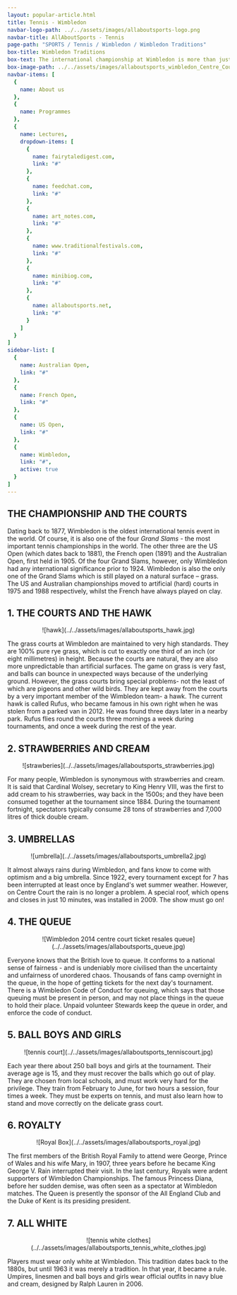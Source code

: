 ```yaml
---
layout: popular-article.html
title: Tennis - Wimbledon
navbar-logo-path: ../../assets/images/allaboutsports-logo.png
navbar-title: AllAboutSports - Tennis
page-path: "SPORTS / Tennis / Wimbledon / Wimbledon Traditions"
box-title: Wimbledon Traditions
box-text: The international championship at Wimbledon is more than just a lawn tennis tournament. It is also a Great British tradition. Read on to explore the major traditions of Wimbledon, in detail.
box-image-path: ../../assets/images/allaboutsports_wimbledon_Centre_Court.jpg
navbar-items: [
  {
    name: About us
  },
  {
    name: Programmes
  },
  {
    name: Lectures,
    dropdown-items: [
      {
        name: fairytaledigest.com,
        link: "#"
      },
      {
        name: feedchat.com,
        link: "#"
      },
      {
        name: art_notes.com,
        link: "#"
      },
      {
        name: www.traditionalfestivals.com,
        link: "#"
      },
      {
        name: minibiog.com,
        link: "#"
      },
      {
        name: allaboutsports.net,
        link: "#"
      }
    ]
  }
]
sidebar-list: [
  {
    name: Australian Open,
    link: "#"
  },
  {
    name: French Open,
    link: "#"
  },
  {
    name: US Open,
    link: "#"
  },
  {
    name: Wimbledon,
    link: "#",
    active: true
  }
]
---
```

## THE CHAMPIONSHIP AND THE COURTS

Dating back to 1877, Wimbledon is the oldest international tennis event in the world. Of course, it is also one of the four _Grand Slams_ - the most important tennis championships in the world. The other three are the US Open (which dates back to 1881), the French open (1891) and the Australian Open, first held in 1905\. Of the four Grand Slams, however, only Wimbledon had any international significance prior to 1924\. Wimbledon is also the only one of the Grand Slams which is still played on a natural surface – grass. The US and Australian championships moved to artificial (hard) courts in 1975 and 1988 respectively, whilst the French have always played on clay.

## 1\. THE COURTS AND THE HAWK

<center> ![hawk](../../assets/images/allaboutsports_hawk.jpg) </center>

The grass courts at Wimbledon are maintained to very high standards. They are 100% pure rye grass, which is cut to exactly one third of an inch (or eight millimetres) in height. Because the courts are natural, they are also more unpredictable than artificial surfaces. The game on grass is very fast, and balls can bounce in unexpected ways because of the underlying ground. However, the grass courts bring special problems- not the least of which are pigeons and other wild birds. They are kept away from the courts by a very important member of the Wimbledon team- a hawk. The current hawk is called Rufus, who became famous in his own right when he was stolen from a parked van in 2012\. He was found three days later in a nearby park. Rufus flies round the courts three mornings a week during tournaments, and once a week during the rest of the year.

## 2\. STRAWBERRIES AND CREAM

<center> ![strawberies](../../assets/images/allaboutsports_strawberries.jpg) </center>

For many people, Wimbledon is synonymous with strawberries and cream. It is said that Cardinal Wolsey, secretary to King Henry VIII, was the first to add cream to his strawberries, way back in the 1500s; and they have been consumed together at the tournament since 1884\. During the tournament fortnight, spectators typically consume 28 tons of strawberries and 7,000 litres of thick double cream.

## 3\. UMBRELLAS

<center> ![umbrella](../../assets/images/allaboutsports_umbrella2.jpg) </center>

It almost always rains during Wimbledon, and fans know to come with optimism and a big umbrella. Since 1922, every tournament except for 7 has been interrupted at least once by England's wet summer weather. However, on Centre Court the rain is no longer a problem. A special roof, which opens and closes in just 10 minutes, was installed in 2009\. The show must go on!

## 4\. THE QUEUE

<center> ![Wimbledon 2014 centre court ticket resales queue](../../assets/images/allaboutsports_queue.jpg) </center>

Everyone knows that the British love to queue. It conforms to a national sense of fairness - and is undeniably more civilised than the uncertainty and unfairness of unordered chaos. Thousands of fans camp overnight in the queue, in the hope of getting tickets for the next day's tournament. There is a Wimbledon Code of Conduct for queuing, which says that those queuing must be present in person, and may not place things in the queue to hold their place. Unpaid volunteer Stewards keep the queue in order, and enforce the code of conduct.

## 5\. BALL BOYS AND GIRLS


<center> ![tennis court](../../assets/images/allaboutsports_tenniscourt.jpg) </center>



Each year there about 250 ball boys and girls at the tournament. Their average age is 15, and they must recover the balls which go out of play. They are chosen from local schools, and must work very hard for the privilege. They train from February to June, for two hours a session, four times a week. They must be experts on tennis, and must also learn how to stand and move correctly on the delicate grass court.

## 6\. ROYALTY

<center> ![Royal Box](../../assets/images/allaboutsports_royal.jpg) </center>

The first members of the British Royal Family to attend were George, Prince of Wales and his wife Mary, in 1907, three years before he became King George V. Rain interrupted their visit. In the last century, Royals were ardent supporters of Wimbledon Championships. The famous Princess Diana, before her sudden demise, was often seen as a spectator at Wimbledon matches. The Queen is presently the sponsor of the All England Club and the Duke of Kent is its presiding president.

## 7\. ALL WHITE

<center> ![tennis white clothes](../../assets/images/allaboutsports_tennis_white_clothes.jpg) </center>

Players must wear only white at Wimbledon. This tradition dates back to the 1880s, but until 1963 it was merely a tradition. In that year, it became a rule. Umpires, linesmen and ball boys and girls wear official outfits in navy blue and cream, designed by Ralph Lauren in 2006.
